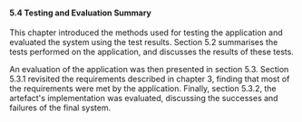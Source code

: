 #### 5.4 Testing and Evaluation Summary

This chapter introduced the methods used for testing the application and evaluated the system using the test results. Section 5.2 summarises the tests performed on the application, and discusses the results of these tests.

An evaluation of the application was then presented in section 5.3. Section 5.3.1 revisited the requirements described in chapter 3, finding that most of the requirements were met by the application. Finally, section 5.3.2, the artefact's implementation was evaluated, discussing the successes and failures of the final system.